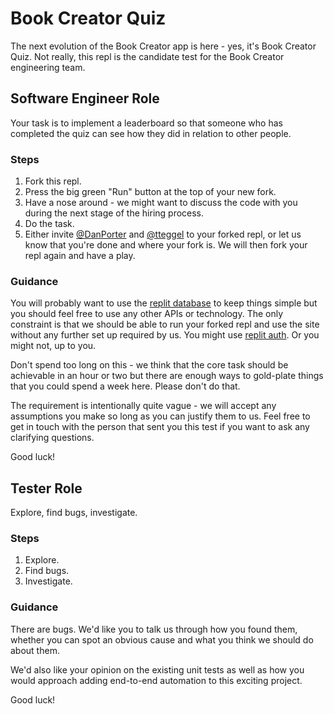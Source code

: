 # Book Creator Quiz
The next evolution of the Book Creator app is here - yes, it's Book Creator Quiz. Not really, this repl is the candidate test for the Book Creator engineering team.

## Software Engineer Role
Your task is to implement a leaderboard so that someone who has completed the quiz can see how they did in relation to other people.

### Steps
1. Fork this repl.
2. Press the big green "Run" button at the top of your new fork.
3. Have a nose around - we might want to discuss the code with you during the next stage of the hiring process.
4. Do the task.
5. Either invite [@DanPorter](https://replit.com/@DanPorter/) and [@tteggel](https://replit.com/@tteggel/) to your forked repl, or let us know that you're done and where your fork is. We will then fork your repl again and have a play.

### Guidance
You will probably want to use the [replit database](https://docs.replit.com/hosting/database-faq) to keep things simple but you should feel free to use any other APIs or technology. The only constraint is that we should be able to run your forked repl and use the site without any further set up required by us. You might use [replit auth](https://docs.replit.com/hosting/authenticating-users-repl-auth). Or you might not, up to you.

Don't spend too long on this - we think that the core task should be achievable in an hour or two but there are enough ways to gold-plate things that you could spend a week here. Please don't do that.

The requirement is intentionally quite vague - we will accept any assumptions you make so long as you can justify them to us. Feel free to get in touch with the person that sent you this test if you want to ask any clarifying questions.

Good luck!

## Tester Role
Explore, find bugs, investigate.

### Steps
1. Explore.
2. Find bugs.
3. Investigate.

### Guidance
There are bugs. We'd like you to talk us through how you found them, whether you can spot an obvious cause and what you think we should do about them.

We'd also like your opinion on the existing unit tests as well as how you would approach adding end-to-end automation to this exciting project.

Good luck!
